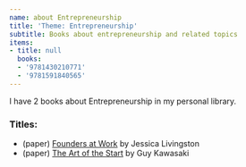 ```yaml
---
name: about Entrepreneurship
title: 'Theme: Entrepreneurship'
subtitle: Books about entrepreneurship and related topics
items:
- title: null
  books:
  - '9781430210771'
  - '9781591840565'
---
```

I have 2 books about Entrepreneurship in my personal library.

### Titles:
- (paper) [Founders at Work](/books/info/9781430210771) by Jessica Livingston
- (paper) [The Art of the Start](/books/info/9781591840565) by Guy Kawasaki
